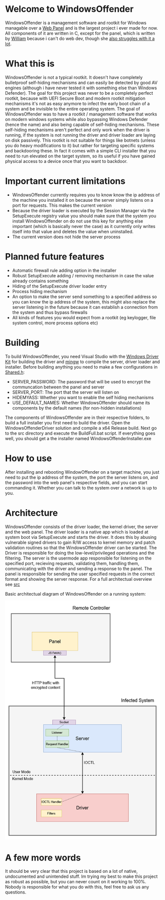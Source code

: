 # Welcome to WindowsOffender

WindowsOffender is a management software and rootkit for Windows managable over a [Web Panel](https://github.com/a-catgirl-dev/windows-offender-panel) and is the largest project i ever made for now. All components of it are written in C, except for the panel, which is written by [William](https://github.com/a-catgirl-dev) because i can't do web dev, though she [also struggles with it a lot](https://github.com/a-catgirl-dev/windows-offender-panel/commit/f61854c597aed2c7b1f91b7a1f5bfdaca474e7a1).

# What this is

WindowsOffender is not a typical rootkit. It doesn't have completely bulletproof self-hiding mechanisms and can easily be detected by good AV engines (although i have never tested it with something else than Windows Defender). The goal for this project was never to be a completely perfect rootkit, because with UEFI Secure Boot and modern rootkit mitigation mechanisms it's not as easy anymore to infect the early boot chain of a system and be invisible to the entire operating system. The goal of WindowsOffender was to have a rootkit / management software that works on modern windows systems while also bypassing Windows Defender (hence the name) and also being capable of self-hiding mechanisms. These self-hiding mechanisms aren't perfect and only work when the driver is running, if the system is not running the driver and driver loader are laying on disk passively. This rootkit is not suitable for things like botnets (unless you do heavy modifications to it) but rather for targeting specific systems and backdooring these. In fact it comes with a simple CLI installer that you need to run elevated on the target system, so its useful if you have gained physical access to a device once that you want to backdoor.

# Important current limitations

- WindowsOffender currently requires you to know know the ip address of the machine you installed it on because the server simply listens on a port for requests. This makes the current version
- Because the driver loader is executed by the Session Manager via the SetupExecute registry value you should make sure that the system you install WindowsOffender on do not use this key for anything else important (which is basically never the case) as it currently only writes itself into that value and deletes the value when uninstalled.
- The current version does not hide the server process

# Planned future features

- Automatic firewall rule adding option in the installer
- Robust SetupExecute adding / removing mechanism in case the value already contains something
- Hiding of the SetupExecute driver loader entry
- Process hiding mechanism
- An option to make the server send something to a specified address so you can know the ip address of the system, this might also replace the server listening in the future because it can establish a connection from the system and thus bypass firewalls
- All kinds of features you would expect from a rootkit (eg keylogger, file system control, more process options etc)

# Building

To build WindowsOffender, you need Visual Studio with the [Windows Driver Kit](https://learn.microsoft.com/en-us/windows-hardware/drivers/download-the-wdk) for building the driver and [mingw](https://github.com/niXman/mingw-builds-binaries/releases) to compile the server, driver loader and installer. Before building anything you need to make a few configurations in [Shared.h](src/Shared.h):

- SERVER_PASSWORD: The password that will be used to encrypt the communcation between the panel and server
- SERVER_PORT: The port that the server will listen on
- HIDEMYASS: Whether you want to enable the self hiding mechanisms
- USE_DEFAULT_NAMES: Whether WindowsOffender should name its components by the default names (for non-hidden installations)

The components of WindowsOffender are in their respective folders, to build a full installer you first need to build the driver. Open the WindowsOffenderDriver solution and compile a x64 Release build. Next go to the src directory and execute the BuildFull.bat script. If everything goes well, you should get a the installer named WindowsOffenderInstaller.exe

# How to use

After installing and rebooting WindowOffender on a target machine, you just need to put the ip address of the system, the port the server listens on, and the password into the web panel's respective fields, and you can start commanding it. Whether you can talk to the system over a network is up to you.

# Architecture

WindowsOffender consists of the driver loader, the kernel driver, the server and the web panel. The driver loader is a native app which is loaded at system boot via SetupExecute and starts the driver. It does this by abusing vulnerable signed drivers to gain R/W access to kernel memory and patch validation routines so that the WindowsOffender driver can be started. The Driver is responsible for doing the low-level/privileged operations and the filtering. The server is the usermode app responsible for listening on the specified port, recieving requests, validating them, handling them, communicating with the driver and sending a response to the panel. The panel is responsible for sending the user specified requests in the correct format and showing the server response. For a full architectual overview see [src](src/)

Basic architectual diagram of WindowsOffender on a running system:

![WindowsOffender architectual diagram](Assets/WindowsOffender%20Architecture.png)

# A few more words

It should be very clear that this project is based on a lot of native, undocumented and unintended stuff. Im trying my best to make this project as robust as possible, but you can never count on it working to 100%. Nobody is responsible for what you do with this, feel free to ask us any questions.
